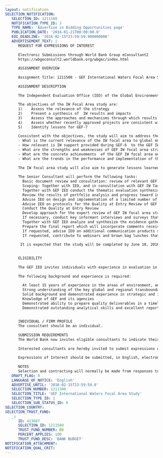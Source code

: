```yaml
---
layout: notification
SELECTION_NOTIFICATION: 
   SELECTION_ID: 1211500
   NOTIFICATION_TYPE_ID: 3
   TYPE_NAME: 'Advertise in Bidding Opportunities page'
   PUBLICATION_DATE: '2016-01-21T00:00:00.0'
   EOI_DEADLINE: '2016-02-15T23:59:59.900000000'
   ADVERTISEMENT_TEXT: |
      REQUEST FOR EXPRESSIONS OF INTEREST
      
      Electronic Submissions through World Bank Group eConsultant2
      https://wbgeconsult2.worldbank.org/wbgec/index.html
      
      ASSIGNMENT OVERVIEW
      
      Assignment Title: 1211500 - GEF International Waters Focal Area Study
      
      ASSIGNMENT DESCRIPTION
      
      The Independent Evaluation Office (IEO) of the Global Environment Facility (GEF) is looking for a Senior Consultant to support the office in the conduct of the International Waters (IW) Focal Area Study. The consultant will work with the GEF IEO IW Focal Area Study team. The purpose of the IW Focal Area study is to distill existing evaluative evidence in relation to the  relevance, performance, results, progress to impact, and lessons learned of the GEF support to International Waters.  Based on the evidence, and an analysis of the strategy, the study will provide insights and lessons for the focal area going forward.
      
      The objectives of the IW Focal Area study are:
      1)	Assess the relevance of the strategy 
      2)	Present a synthesis of  IW results and impacts
      3)	Assess the approaches and mechanisms through which results have been achieved
      4)	Assess whether recently approved projects are consistent with the strategy and, to the extent possible, are likely to achieve outcomes
      5)	Identify lessons for GEF-7
      
      Consistent with the objectives, the study will aim to address the following questions:
      -	What is the current relevance of the IW focal area to global environmental problems and key transboundary issues?
      -	How relevant is IW support provided during GEF-6  to the GEF IW focal area strategy as formulated in the GEF-6 Programming Directions and GEF Council Decisions?
      -	What are the strengths and weaknesses of GEF IW focal area strategy as formulated in the GEF-6 Programming Directions?
      -	What are the concrete achievements  of the GEF IW focal area on the protection of transboundary water ecosystems on the levels of (i) process, (ii) stress reduction, and (iii) environmental status change?
      -	What are the trends in the performance and implementation of the GEF IW focal area support? 
      
      The IW focal area study will also aim to generate lessons learned on several cross-cutting issues, including gender, and stakeholder engagement, including private sector participation. 
      
      The Senior Consultant will perform the following tasks:
      	Basic document review and consultation: review of relevant GEF Council Decisions, GEF IEO evaluations; consultations with GEF IEO, GEF Secretariat and GEF IW Task Force.
      	Scoping: Together with IEO, and in consultation with GEF IW Task Force finalize the scope IW Focal Area Study, including the key issues and questions, portfolio, and methods.
      	Together with GEF IEO conduct the thematic evaluation synthesis 
      	Review the results of portfolio analysis and progress toward impact desk analysis conducted by GEF IEO
      	Advise IEO on design and implementation of a limited number of progress to impact case studies using remote sensing technology
      	Advise IEO on protocols for the Quality at Entry Review of GEF support to IW
      	Conduct the Quality at Entry Review
      	Develop approach for the expert review of GEF IW focal area strategy, including GEF-6 IW focal area strategy and an update of earlier review IW focal area strategies and operational programs. Conduct the review and the expert survey.
      	If necessary, conduct key informant interviews and surveys that contribute to the study objectives.
      	Together with GEF IEO analyze and synthesize the evidence gathered and prepare a draft report
      	Prepare the final report which will incorporate comments received from GEF IEO, GEF Secretariat, members of IW Task Force, representatives of GEF Agencies and STAP.
      	If requested, advise IEO on additional communication products stemming from the study, including a summary infographic report;
      	If requested, contribute to webinars and brown bag lunches that IEO may organize to share findings across GEF Partnership.
      
       It is expected that the study will be completed by June 10, 2016, with a first draft available by May 1, 2016. The final study report will be presented by GEF IEO at the GEF Council Meeting in October 2016. 
      
      
      ELIGIBILITY
      
      The GEF IEO invites individuals with experience in evaluation in the area of environment and sustainable development to express their interest to support GEF IEO in the conduct of the IW Focal Area Study. 
      
      The following background and experience is required:
      
      	At least 15 years of experience in the areas of environment, and sustainable development, and evaluation
      	Strong understanding of the key global and regional transboundary water issues and multilateral environmental agreements relevant to IW is a must; prior experience in design, implementation, and evaluation of policy, legal and institutional transboundary water systems initiatives is preferred
      	Solid background and demonstrated experience in strategic and institutional level evaluations, and in evaluation synthesis 
      	Knowledge of GEF and its agencies
      	Demonstrated ability to prepare quality deliverables in a timely manner
      	Demonstrated outstanding analytical skills and excellent report writing
      
      
      INDIVIDUAL / FIRM PROFILE
      The consultant should be an individual. 
      
      SUBMISSION REQUIREMENTS
      The World Bank now invites eligible consultants to indicate their interest in providing the services.  Interested consultants must provide information indicating that they are qualified to perform the services.  Please note that the total size of all attachments should be less than 5MB.  
      
      Interested consultants are hereby invited to submit expressions of interest.
      
      Expressions of Interest should be submitted, in English, electronically through World Bank Group eConsultant2 (https://wbgeconsult2.worldbank.org/wbgec/index.html)
      
      NOTES
      Selection and contracting will normally be made from responses to this notification.  The consultant will be selected from a shortlist, subject to availability of funding.
   DRAFT_FLAG: 0
   LANGUAGE_OF_NOTICE: 'English'
   ADVERTISE_UNTIL: '2016-02-15T23:59:59.0'
   SELECTION_NUMBER: 1211500
   SELECTION_TITLE: 'GEF International Waters Focal Area Study'
   SELECTION_TYPE_ID: 1
   SELECTION_SUB_STATUS_ID: 8
SELECTION_COUNTRY: 
SELECTION_TRUST_FUND: 
   _: 
      ID: 413607
      SELECTION_ID: 1211500
      TRUST_FUND_NUMBER: BB
      PERCENT_APPLIES: 100
      TRUST_FUND_DESC: 'BANK BUDGET'
NOTIFICATION_ATTACHMENT: 
NOTIFICATION_QUAL_CRIT: 
---
```

